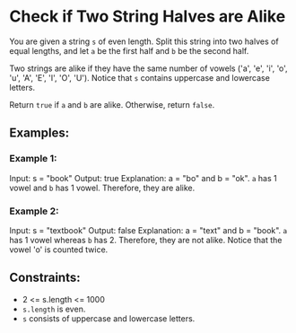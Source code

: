 # Check if Two String Halves are Alike

You are given a string `s` of even length. Split this string into two halves of equal lengths, and let `a` be the first half and `b` be the second half.

Two strings are alike if they have the same number of vowels ('a', 'e', 'i', 'o', 'u', 'A', 'E', 'I', 'O', 'U'). Notice that `s` contains uppercase and lowercase letters.

Return `true` if `a` and `b` are alike. Otherwise, return `false`.

## Examples:

### Example 1:
Input: s = "book"
Output: true
Explanation: a = "bo" and b = "ok". `a` has 1 vowel and `b` has 1 vowel. Therefore, they are alike.

### Example 2:
Input: s = "textbook"
Output: false
Explanation: a = "text" and b = "book". `a` has 1 vowel whereas `b` has 2. Therefore, they are not alike. Notice that the vowel 'o' is counted twice.

## Constraints:
- 2 <= s.length <= 1000
- `s.length` is even.
- `s` consists of uppercase and lowercase letters.
